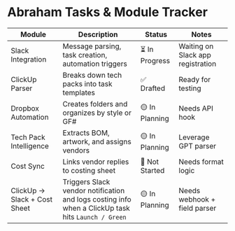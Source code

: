 # Abraham Tasks & Module Tracker

| Module | Description | Status | Notes |
|--------|-------------|--------|-------|
| Slack Integration | Message parsing, task creation, automation triggers | ⏳ In Progress | Waiting on Slack app registration |
| ClickUp Parser | Breaks down tech packs into task templates | ✅ Drafted | Ready for testing |
| Dropbox Automation | Creates folders and organizes by style or GF# | 🟡 In Planning | Needs API hook |
| Tech Pack Intelligence | Extracts BOM, artwork, and assigns vendors | 🟡 In Planning | Leverage GPT parser |
| Cost Sync | Links vendor replies to costing sheet | 🔲 Not Started | Needs format logic |
| ClickUp → Slack + Cost Sheet | Triggers Slack vendor notification and logs costing info when a ClickUp task hits `Launch / Green` | 🟡 In Planning | Needs webhook + field parser |
